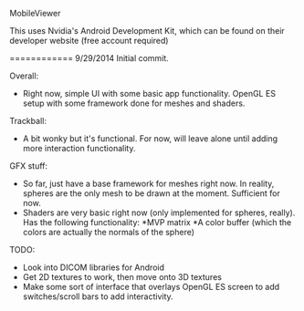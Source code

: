 MobileViewer

This uses Nvidia's Android Development Kit, which can be found on their developer website (free account required)

============
9/29/2014
Initial commit.

Overall:
- Right now, simple UI with some basic app functionality. OpenGL ES setup with some framework done for meshes and shaders.

Trackball:
- A bit wonky but it's functional. For now, will leave alone until adding more interaction functionality.

GFX stuff:
- So far, just have a base framework for meshes right now. In reality, spheres are the only mesh to be drawn at the moment. Sufficient for now.
- Shaders are very basic right now (only implemented for spheres, really). Has the following functionality:
  *MVP matrix
  *A color buffer (which the colors are actually the normals of the sphere)

TODO:
- Look into DICOM libraries for Android
- Get 2D textures to work, then move onto 3D textures
- Make some sort of interface that overlays OpenGL ES screen to add switches/scroll bars to add interactivity.
